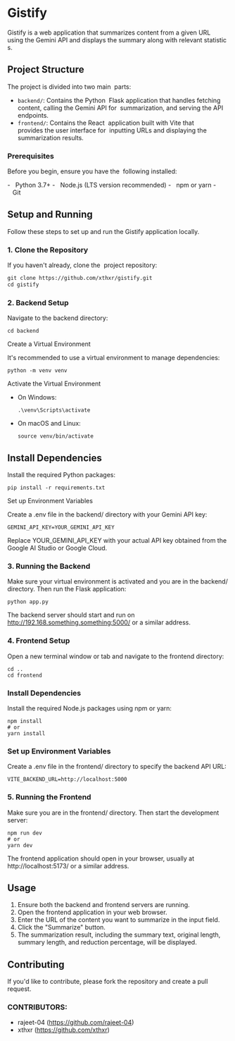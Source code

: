 # Gistify

Gistify is a web application that summarizes content from a given URL  using the Gemini API and displays the summary along with relevant statistics.

## Project Structure

The project is divided into two main 
parts:

- `backend/`: Contains the Python 
Flask application that handles fetching 
content, calling the Gemini API for 
summarization, and serving the API 
endpoints.
- `frontend/`: Contains the React 
application built with Vite that 
provides the user interface for 
inputting URLs and displaying the 
summarization results.

### Prerequisites

Before you begin, ensure you have the 
following installed:

-   Python 3.7+
-   Node.js (LTS version recommended)
-   npm or yarn
-   Git

## Setup and Running

Follow these steps to set up and run the Gistify application locally.

### 1. Clone the Repository

If you haven't already, clone the 
project repository:

```bash
git clone https://github.com/xthxr/gistify.git
cd gistify
```


### 2. Backend Setup
Navigate to the backend directory:

```
cd backend
```
Create a Virtual Environment

It's recommended to use a virtual environment to manage dependencies:

```
python -m venv venv
``` 
Activate the Virtual Environment
- On Windows:
  
  ```
  .\venv\Scripts\activate
  ```
- On macOS and Linux:
  
  ```
  source venv/bin/activate
  ``` 
## Install Dependencies

Install the required Python packages:

```
pip install -r requirements.txt
```
Set up Environment Variables

Create a .env file in the backend/ directory with your Gemini API key:

```
GEMINI_API_KEY=YOUR_GEMINI_API_KEY
```
Replace YOUR_GEMINI_API_KEY with your actual API key obtained from the Google AI Studio or Google Cloud.

### 3. Running the Backend
Make sure your virtual environment is activated and you are in the backend/ directory. Then run the Flask application:

```
python app.py
```
The backend server should start and run on http://192.168.something.something:5000/ or a similar address.

### 4. Frontend Setup
Open a new terminal window or tab and navigate to the frontend directory:

```
cd ..
cd frontend
```
### Install Dependencies

Install the required Node.js packages using npm or yarn:

```
npm install
# or
yarn install
```
### Set up Environment Variables

Create a .env file in the frontend/ directory to specify the backend API URL:

```
VITE_BACKEND_URL=http://localhost:5000
```
### 5. Running the Frontend
Make sure you are in the frontend/ directory. Then start the development server:

```
npm run dev
# or
yarn dev
```
The frontend application should open in your browser, usually at http://localhost:5173/ or a similar address.

## Usage
1. Ensure both the backend and frontend servers are running.
2. Open the frontend application in your web browser.
3. Enter the URL of the content you want to summarize in the input field.
4. Click the "Summarize" button.
5. The summarization result, including the summary text, original length, summary length, and reduction percentage, will be displayed.
## Contributing
If you'd like to contribute, please fork the repository and create a pull request.

### CONTRIBUTORS:
- rajeet-04 (https://github.com/rajeet-04)
- xthxr (https://github.com/xthxr)
